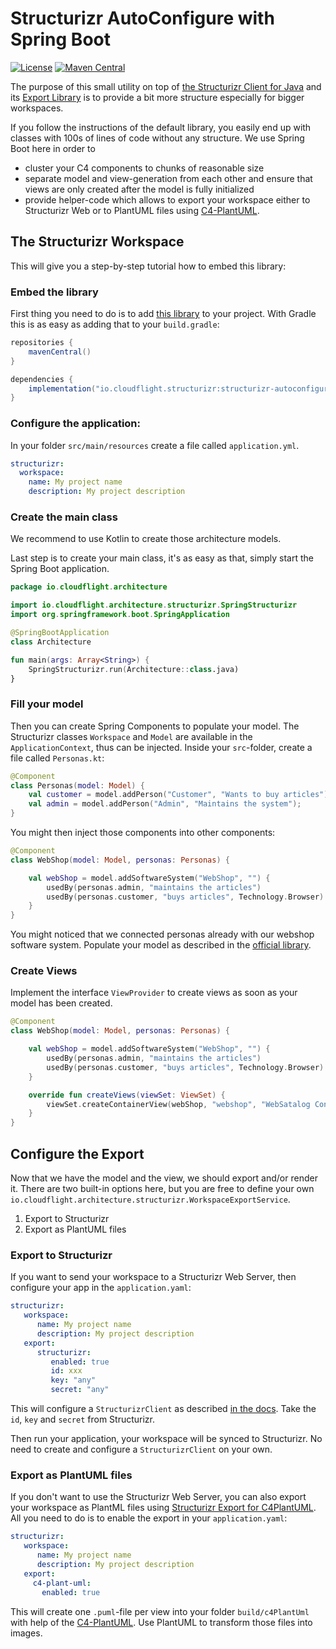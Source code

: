 # Structurizr AutoConfigure with Spring Boot

[![License](https://img.shields.io/badge/License-Apache_2.0-green.svg)](https://opensource.org/licenses/Apache-2.0)
[![Maven Central](https://img.shields.io/maven-central/v/io.cloudflight.structurizr/structurizr-autoconfigure.svg?label=Maven%20Central)](https://search.maven.org/artifact/io.cloudflight.structurizr/structurizr-autoconfigure)

The purpose of this small utility on top of [the Structurizr Client for Java](https://github.com/structurizr/java) and its
[Export Library](https://github.com/structurizr/export) is to provide a bit more structure especially for bigger workspaces.

If you follow the instructions of the default library, you easily end up with classes with 100s of lines of code without any
structure. We use Spring Boot here in order to

* cluster your C4 components to chunks of reasonable size
* separate model and view-generation from each other and ensure that views are only created after the model is fully initialized
* provide helper-code which allows to export your workspace either to Structurizr Web or to PlantUML files using [C4-PlantUML](https://github.com/plantuml-stdlib/C4-PlantUML).

## The Structurizr Workspace

This will give you a step-by-step tutorial how to embed this library:

### Embed the library

First thing you need to do is to
add [this library](https://search.maven.org/artifact/io.cloudflight.structurizr/structurizr-autoconfigure) to your
project. With Gradle this is as easy as adding that to your `build.gradle`:

````groovy
repositories {
    mavenCentral()
}

dependencies {
    implementation("io.cloudflight.structurizr:structurizr-autoconfigure:1.0.0")
}
````

### Configure the application:

In your folder `src/main/resources` create a file called `application.yml`.

```yaml
structurizr:
  workspace:
    name: My project name
    description: My project description
```

### Create the main class

We recommend to use Kotlin to create those architecture models.

Last step is to create your main class, it's as easy as that, simply start the Spring Boot application.

```kotlin
package io.cloudflight.architecture

import io.cloudflight.architecture.structurizr.SpringStructurizr
import org.springframework.boot.SpringApplication

@SpringBootApplication
class Architecture

fun main(args: Array<String>) {
    SpringStructurizr.run(Architecture::class.java)
}
```

### Fill your model

Then you can create Spring Components to populate your model. The Structurizr classes `Workspace` and `Model` are
available in the `ApplicationContext`,
thus can be injected. Inside your `src`-folder, create a file called `Personas.kt`:

```kotlin
@Component
class Personas(model: Model) {
    val customer = model.addPerson("Customer", "Wants to buy articles");
    val admin = model.addPerson("Admin", "Maintains the system");
}
```

You might then inject those components into other components:

```kotlin
@Component
class WebShop(model: Model, personas: Personas) {

    val webShop = model.addSoftwareSystem("WebShop", "") {
        usedBy(personas.admin, "maintains the articles")
        usedBy(personas.customer, "buys articles", Technology.Browser)
    }
}
```

You might noticed that we connected personas already with our webshop software system. Populate your model as described in the
[official library](https://github.com/structurizr/java).

### Create Views

Implement the interface `ViewProvider` to create views as soon as your model has been created.

```kotlin
@Component
class WebShop(model: Model, personas: Personas) {

    val webShop = model.addSoftwareSystem("WebShop", "") {
        usedBy(personas.admin, "maintains the articles")
        usedBy(personas.customer, "buys articles", Technology.Browser)
    }

    override fun createViews(viewSet: ViewSet) {
        viewSet.createContainerView(webShop, "webshop", "WebSatalog Containers").addAllContainersAndInfluencers()
    }
}
```

## Configure the Export

Now that we have the model and the view, we should export and/or render it. There are two built-in options here, but you
are free to define your own `io.cloudflight.architecture.structurizr.WorkspaceExportService`. 

1. Export to Structurizr
2. Export as PlantUML files


### Export to Structurizr

If you want to send your workspace to a Structurizr Web Server, then configure your app in the `application.yaml`:

````yaml
structurizr:
   workspace:
      name: My project name
      description: My project description
   export:
      structurizr:
         enabled: true
         id: xxx
         key: "any"
         secret: "any"
````

This will configure a `StructurizrClient` as described [in the docs](https://github.com/structurizr/java/blob/master/docs/api-client.md). 
Take the `id`, `key` and `secret` from Structurizr. 

Then run your application, your workspace will be synced to Structurizr.
No need to create and configure a `StructurizrClient` on your own.


### Export as PlantUML files

If you don't want to use the Structurizr Web Server, you can also export your workspace as PlantML files using 
[Structurizr Export for C4PlantUML](https://github.com/cloudflightio/structurizr-export-c4plantuml). All you need to do is to
enable the export in your `application.yaml`:

````yaml
structurizr:
   workspace:
      name: My project name
      description: My project description
   export:
     c4-plant-uml:
       enabled: true
````

This will create one `.puml`-file per view into your folder `build/c4PlantUml` with help of the [C4-PlantUML](https://github.com/plantuml-stdlib/C4-PlantUML). 
Use PlantUML to transform those files into images.